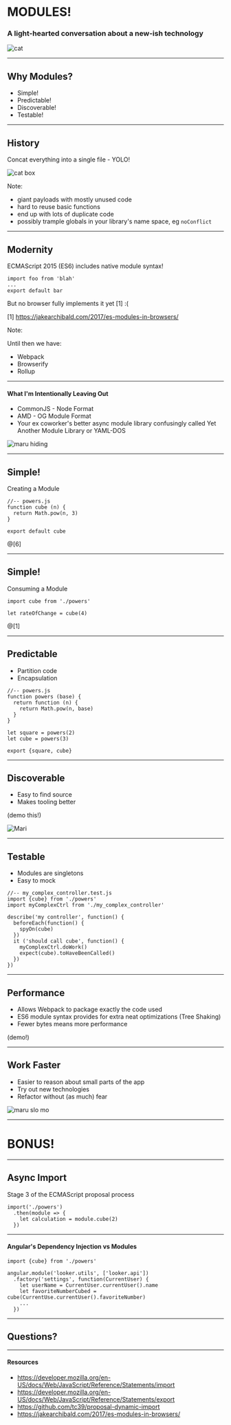 # MODULES!
### A light-hearted conversation about a new-ish technology

![cat](https://media.giphy.com/media/Sjj8NXm7E10qs/giphy.gif)

---
## Why Modules?
* Simple!
* Predictable!
* Discoverable!
* Testable!

---
## History

Concat everything into a single file - YOLO!

![cat box](https://media.giphy.com/media/56xijcnShy5sA/giphy.gif)

Note:

* giant payloads with mostly unused code
* hard to reuse basic functions
* end up with lots of duplicate code
* possibly trample globals in your library's name space, eg `noConflict`

---
## Modernity

ECMAScript 2015 (ES6) includes native module syntax!

```
import foo from 'blah'
...
export default bar
```

But no browser fully implements it yet [1] :( 

[1] https://jakearchibald.com/2017/es-modules-in-browsers/

Note:

Until then we have:
+ Webpack
+ Browserify
+ Rollup 

---
#### What I'm Intentionally Leaving Out

* CommonJS - Node Format
* AMD - OG Module Format
* Your ex coworker's better async module library confusingly called Yet Another Module Library or YAML-DOS

![maru hiding](https://media.giphy.com/media/aA2kuwtG7Xnt6/giphy.gif)

---
## Simple!

Creating a Module
```
//-- powers.js
function cube (n) { 
  return Math.pow(n, 3)
}

export default cube
```
@[6]

---
## Simple!

Consuming a Module

```
import cube from './powers'

let rateOfChange = cube(4)
```
@[1]

---
## Predictable
  * Partition code
  * Encapsulation

```
//-- powers.js
function powers (base) {
  return function (n) {
    return Math.pow(n, base)    
  }
}

let square = powers(2)
let cube = powers(3)

export {square, cube}
```

---
## Discoverable
 * Easy to find source
 * Makes tooling better

(demo this!)

![Mari](https://media.giphy.com/media/Ww6Hdz0L3CxfW/giphy.gif)

--- 
## Testable
* Modules are singletons
* Easy to mock

```
//-- my_complex_controller.test.js
import {cube} from './powers'
import myComplexCtrl from './my_complex_controller' 
 
describe('my controller', function() {
  beforeEach(function() {
    spyOn(cube)
  })
  it ('should call cube', function() {
    myComplexCtrl.doWork()
    expect(cube).toHaveBeenCalled()
  })
})

```

---
## Performance

* Allows Webpack to package exactly the code used
* ES6 module syntax provides for extra neat optimizations (Tree Shaking)
* Fewer bytes means more performance

(demo!)

---
## Work Faster

* Easier to reason about small parts of the app
* Try out new technologies
* Refactor without (as much) fear

![maru slo mo](https://media.giphy.com/media/W2MbjG64qkiMo/giphy.gif)

---
# BONUS!

---
## Async Import

Stage 3 of the ECMAScript proposal process

```
import('./powers')
  .then(module => {
    let calculation = module.cube(2)
  })
```

---
#### Angular's Dependency Injection vs Modules

```
import {cube} from './powers' 

angular.module('looker.utils', ['looker.api'])
  .factory('settings', function(CurrentUser) {
    let userName = CurrentUser.currentUser().name
    let favoriteNumberCubed = cube(CurrentUse.currentUser().favoriteNumber)
    ...
  })
```

---
## Questions?

---
#### Resources

* https://developer.mozilla.org/en-US/docs/Web/JavaScript/Reference/Statements/import
* https://developer.mozilla.org/en-US/docs/Web/JavaScript/Reference/Statements/export
* https://github.com/tc39/proposal-dynamic-import
* https://jakearchibald.com/2017/es-modules-in-browsers/


